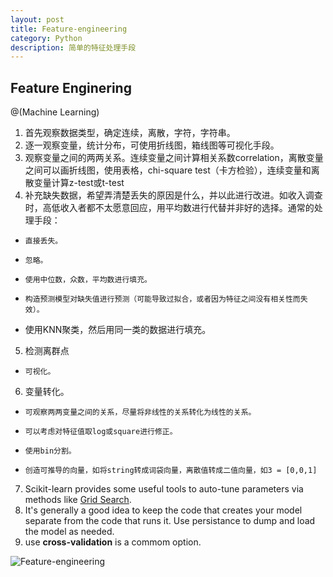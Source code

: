 ```yaml
---
layout: post
title: Feature-engineering
category: Python
description: 简单的特征处理手段
---
```

## Feature Enginering

@(Machine Learning)

1. 首先观察数据类型，确定连续，离散，字符，字符串。  
2. 逐一观察变量，统计分布，可使用折线图，箱线图等可视化手段。  
3. 观察变量之间的两两关系。连续变量之间计算相关系数correlation，离散变量之间可以画折线图，使用表格，chi-square test（卡方检验），连续变量和离散变量计算z-test或t-test  
4. 补充缺失数据，希望弄清楚丢失的原因是什么，并以此进行改进。如收入调查时，高低收入者都不太愿意回应，用平均数进行代替并非好的选择。通常的处理手段：  
*	  直接丢失。  
*	  忽略。  
*	  使用中位数，众数，平均数进行填充。  
*	  构造预测模型对缺失值进行预测（可能导致过拟合，或者因为特征之间没有相关性而失效）。  
* 	使用KNN聚类，然后用同一类的数据进行填充。  
5. 检测离群点   
*	  可视化。  
6. 变量转化。  
*	  可观察两两变量之间的关系，尽量将非线性的关系转化为线性的关系。  
*	  可以考虑对特征值取log或square进行修正。  
*	  使用bin分割。  
*	  创造可推导的向量，如将string转成词袋向量，离散值转成二值向量，如3 = [0,0,1]  
7. Scikit-learn provides some useful tools to auto-tune parameters via methods like [Grid Search](http://scikit-learn.org/stable/modules/grid_search.html).  
8. It's generally a good idea to keep the code that creates your model separate from the code that runs it. Use persistance to dump and load the model as needed.  
9. use **cross-validation**  is a commom option.  

![Feature-engineering](http://7xpv97.com1.z0.glb.clouddn.com/637f3c58gw1exd7mcjk7yj28k33uwaoe.jpg)

